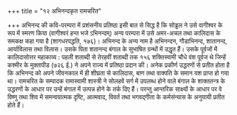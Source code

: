 +++
title = "१२ अभिनन्दकृत रामचरित"

+++
अभिनन्द की कवि-परम्परा में प्रशंसनीय प्रतिष्ठा इसी बात से सिद्ध है कि सोड्ढल ने उसे वागीश्वर के रूप में स्मरण किया (वागीश्वरं हन्त भजे ऽभिनन्दम्) अन्य परम्परा में उसे अमर-अचल तथा कालिदास के समकक्ष कहा गया है (शागधरपद्धति, १७६)।
अभिनन्द के अन्य नाम है अभिनन्दन, गौडाभिनन्द, शातानन्द, आर्याविलास तथा विलास। उसके पिता शतानन्द बंगाल के सुभाषित ग्रन्थों में उद्धृत हैं। उसके पूर्वजों में
कालिदासोत्तर महाकाव्य : पहली शताब्दी से तेरहवीं शताब्दी तक १५६ शक्तिस्वामी चौधे वंश पूर्वज थे जिन्हें कश्मीर के मुक्तापीड (७२६ ई.) ने अपने राज्य में प्रतिष्ठा प्रदान की। अनेक प्रकीर्ण उद्धरणों से प्रतीत होता है कि अभिनन्द को अपने जीवनकाल में ही शीघ्रता से कालिदास, बाण तथा वाक्पति के समान यश प्राप्त हो गया था। रामचरित के सम्पादक रामास्वामी शास्त्री ने सोलहवें सर्ग में उपलब्ध होने वाले बंगाल के शाक्ततन्त्र के उद्धरणों के आधार पर उन्हें बंगाल में उत्पन्न होने के तर्क दिए हैं। परन्तु आन्तरिक साक्ष्यों के आधार पर वे विष्णु तथा शिव में समन्वयात्मक दृष्टि, आत्मवाद, विवर्त तथा भगवद्गीता के कर्मसंन्यास के अनुयायी प्रतीत होते हैं।